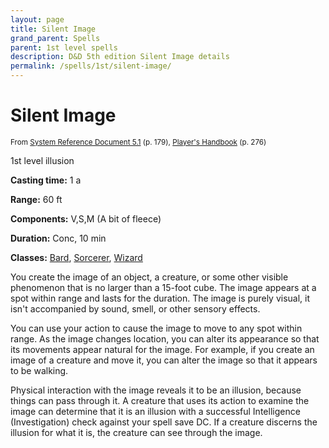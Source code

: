 ```yaml
---
layout: page
title: Silent Image
grand_parent: Spells
parent: 1st level spells 
description: D&D 5th edition Silent Image details
permalink: /spells/1st/silent-image/
---
```


# Silent Image

<small>From <a target="_blank" href="https://media.wizards.com/2016/downloads/DND/SRD-OGL_V5.1.pdf">System Reference Document 5.1</a> (p. 179), <a target="_blank" href="https://dnd.wizards.com/products/tabletop-games/rpg-products/rpg_playershandbook">Player's Handbook</a> (p. 276)</small>


1st level illusion

**Casting time:** 1 a

**Range:** 60 ft

**Components:** V,S,M (A bit of fleece)

**Duration:** Conc, 10 min

**Classes:** [Bard](/classes/bard/), [Sorcerer](/classes/sorcerer/), [Wizard](/classes/wizard/)

You create the image of an object, a creature, or some other visible phenomenon that is no larger than a 15-foot cube. The image appears at a spot within range and lasts for the duration. The image is purely visual, it isn't accompanied by sound, smell, or other sensory effects.

   You can use your action to cause the image to move to any spot within range. As the image changes location, you can alter its appearance so that its movements appear natural for the image. For example, if you create an image of a creature and move it, you can alter the image so that it appears to be walking.

   Physical interaction with the image reveals it to be an illusion, because things can pass through it. A creature that uses its action to examine the image can determine that it is an illusion with a successful Intelligence (Investigation) check against your spell save DC. If a creature discerns the illusion for what it is, the creature can see through the image.